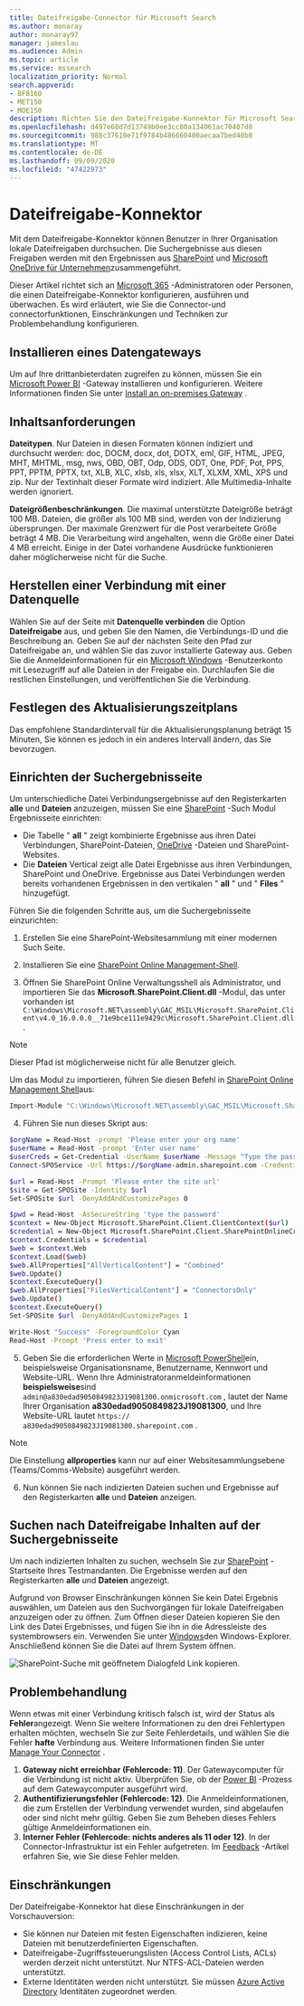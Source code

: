 ```yaml
---
title: Dateifreigabe-Connector für Microsoft Search
ms.author: monaray
author: monaray97
manager: jameslau
ms.audience: Admin
ms.topic: article
ms.service: mssearch
localization_priority: Normal
search.appverid:
- BFB160
- MET150
- MOE150
description: Richten Sie den Dateifreigabe-Konnektor für Microsoft Search ein.
ms.openlocfilehash: d497e60d7d13749b0ee3cc80a134061ac70407d8
ms.sourcegitcommit: 988c37610e71f9784b486660400aecaa7bed40b0
ms.translationtype: MT
ms.contentlocale: de-DE
ms.lasthandoff: 09/09/2020
ms.locfileid: "47422973"
---
```

# <a name="file-share-connector"></a>Dateifreigabe-Konnektor

Mit dem Dateifreigabe-Konnektor können Benutzer in Ihrer Organisation lokale Dateifreigaben durchsuchen. Die Suchergebnisse aus diesen Freigaben werden mit den Ergebnissen aus [SharePoint](http://sharepoint.com/) und [Microsoft OneDrive für Unternehmen](https://onedrive.live.com/about/business/)zusammengeführt.

Dieser Artikel richtet sich an [Microsoft 365](https://www.microsoft.com/microsoft-365) -Administratoren oder Personen, die einen Dateifreigabe-Konnektor konfigurieren, ausführen und überwachen. Es wird erläutert, wie Sie die Connector-und connectorfunktionen, Einschränkungen und Techniken zur Problembehandlung konfigurieren.

## <a name="install-a-data-gateway"></a>Installieren eines Datengateways
Um auf Ihre drittanbieterdaten zugreifen zu können, müssen Sie ein [Microsoft Power BI](https://msit.powerbi.com/) -Gateway installieren und konfigurieren. Weitere Informationen finden Sie unter [Install an on-premises Gateway](https://docs.microsoft.com/data-integration/gateway/service-gateway-install) .  

## <a name="content-requirements"></a>Inhaltsanforderungen
**Dateitypen**. Nur Dateien in diesen Formaten können indiziert und durchsucht werden: doc, DOCM, docx, dot, DOTX, eml, GIF, HTML, JPEG, MHT, MHTML, msg, nws, OBD, OBT, Odp, ODS, ODT, One, PDF, Pot, PPS, PPT, PPTM, PPTX, txt, XLB, XLC, xlsb, xls, xlsx, XLT, XLXM, XML, XPS und zip. Nur der Textinhalt dieser Formate wird indiziert. Alle Multimedia-Inhalte werden ignoriert.
 
**Dateigrößenbeschränkungen**. Die maximal unterstützte Dateigröße beträgt 100 MB. Dateien, die größer als 100 MB sind, werden von der Indizierung übersprungen. Der maximale Grenzwert für die Post verarbeitete Größe beträgt 4 MB. Die Verarbeitung wird angehalten, wenn die Größe einer Datei 4 MB erreicht. Einige in der Datei vorhandene Ausdrücke funktionieren daher möglicherweise nicht für die Suche.

## <a name="connect-to-a-data-source"></a>Herstellen einer Verbindung mit einer Datenquelle
Wählen Sie auf der Seite mit **Datenquelle verbinden** die Option **Dateifreigabe** aus, und geben Sie den Namen, die Verbindungs-ID und die Beschreibung an. Geben Sie auf der nächsten Seite den Pfad zur Dateifreigabe an, und wählen Sie das zuvor installierte Gateway aus. Geben Sie die Anmeldeinformationen für ein [Microsoft Windows](https://microsoft.com/windows) -Benutzerkonto mit Lesezugriff auf alle Dateien in der Freigabe ein. Durchlaufen Sie die restlichen Einstellungen, und veröffentlichen Sie die Verbindung.

## <a name="set-the-refresh-schedule"></a>Festlegen des Aktualisierungszeitplans
Das empfohlene Standardintervall für die Aktualisierungsplanung beträgt 15 Minuten, Sie können es jedoch in ein anderes Intervall ändern, das Sie bevorzugen.

## <a name="set-up-your-search-results-page"></a>Einrichten der Suchergebnisseite
Um unterschiedliche Datei Verbindungsergebnisse auf den Registerkarten **alle** und **Dateien** anzuzeigen, müssen Sie eine [SharePoint](http://sharepoint.com/) -Such Modul Ergebnisseite einrichten:
- Die Tabelle " **all** " zeigt kombinierte Ergebnisse aus ihren Datei Verbindungen, SharePoint-Dateien, [OneDrive](https://onedrive.live.com/about/business/) -Dateien und SharePoint-Websites. 
- Die **Dateien** Vertical zeigt alle Datei Ergebnisse aus ihren Verbindungen, SharePoint und OneDrive.
Ergebnisse aus Datei Verbindungen werden bereits vorhandenen Ergebnissen in den vertikalen " **all** " und " **Files** " hinzugefügt.

Führen Sie die folgenden Schritte aus, um die Suchergebnisseite einzurichten:
1. Erstellen Sie eine SharePoint-Websitesammlung mit einer modernen Such Seite.

2. Installieren Sie eine [SharePoint Online Management-Shell](https://www.microsoft.com/download/details.aspx?id=35588).

3. Öffnen Sie SharePoint Online Verwaltungsshell als Administrator, und importieren Sie das **Microsoft.SharePoint.Client.dll** -Modul, das unter vorhanden ist `C:\Windows\Microsoft.NET\assembly\GAC_MSIL\Microsoft.SharePoint.Client\v4.0_16.0.0.0__71e9bce111e9429c\Microsoft.SharePoint.Client.dll` .

> [!NOTE]
> Dieser Pfad ist möglicherweise nicht für alle Benutzer gleich.

Um das Modul zu importieren, führen Sie diesen Befehl in [SharePoint Online Management Shell](https://www.microsoft.com/download/details.aspx?id=35588)aus:
```bash
Import-Module "C:\Windows\Microsoft.NET\assembly\GAC_MSIL\Microsoft.SharePoint.Client\v4.0_16.0.0.0__71e9bce111e9429c\Microsoft.SharePoint.Client.dll" 
```

4. Führen Sie nun dieses Skript aus:
```bash
$orgName = Read-Host -prompt 'Please enter your org name'
$userName = Read-Host -prompt 'Enter user name'
$userCreds = Get-Credential -UserName $userName -Message "Type the password"
Connect-SPOService -Url https://$orgName-admin.sharepoint.com -Credential $userCreds

$url = Read-Host -Prompt 'Please enter the site url'
$site = Get-SPOSite -Identity $url
Set-SPOSite $url -DenyAddAndCustomizePages 0

$pwd = Read-Host -AsSecureString 'type the password'
$context = New-Object Microsoft.SharePoint.Client.ClientContext($url)
$credential = New-Object Microsoft.SharePoint.Client.SharePointOnlineCredentials($userName, $pwd)
$context.Credentials = $credential
$web = $context.Web
$context.Load($web)
$web.AllProperties["AllVerticalContent"] = "Combined"
$web.Update()
$context.ExecuteQuery()
$web.AllProperties["FilesVerticalContent"] = "ConnectorsOnly"
$web.Update()
$context.ExecuteQuery()
Set-SPOSite $url -DenyAddAndCustomizePages 1

Write-Host "Success" -ForegroundColor Cyan
Read-Host -Prompt 'Press enter to exit'
```

5. Geben Sie die erforderlichen Werte in [Microsoft PowerShell](https://microsoft.com/powershell)ein, beispielsweise Organisationsname, Benutzername, Kennwort und Website-URL. Wenn Ihre Administratoranmeldeinformationen **beispielsweise**sind `admin@a830edad9050849823J19081300.onmicrosoft.com` , lautet der Name Ihrer Organisation **a830edad9050849823J19081300**, und Ihre Website-URL lautet `https:// a830edad9050849823J19081300.sharepoint.com` .

> [!NOTE]
> Die Einstellung **allproperties** kann nur auf einer Websitesammlungsebene (Teams/Comms-Website) ausgeführt werden.

6. Nun können Sie nach indizierten Dateien suchen und Ergebnisse auf den Registerkarten **alle** und **Dateien** anzeigen.

## <a name="search-for-file-share-content-in-the-search-results-page"></a>Suchen nach Dateifreigabe Inhalten auf der Suchergebnisseite
Um nach indizierten Inhalten zu suchen, wechseln Sie zur [SharePoint](http://sharepoint.com/) -Startseite Ihres Testmandanten. Die Ergebnisse werden auf den Registerkarten **alle** und **Dateien** angezeigt.

Aufgrund von Browser Einschränkungen können Sie kein Datei Ergebnis auswählen, um Dateien aus den Suchvorgängen für lokale Dateifreigaben anzuzeigen oder zu öffnen. Zum Öffnen dieser Dateien kopieren Sie den Link des Datei Ergebnisses, und fügen Sie ihn in die Adressleiste des systembrowsers ein. Verwenden Sie unter [Windows](https://microsoft.com/windows)den Windows-Explorer. Anschließend können Sie die Datei auf Ihrem System öffnen.

![SharePoint-Suche mit geöffnetem Dialogfeld Link kopieren.](media/fileshare-search.png)

## <a name="troubleshooting"></a>Problembehandlung
Wenn etwas mit einer Verbindung kritisch falsch ist, wird der Status als **Fehler**angezeigt. Wenn Sie weitere Informationen zu den drei Fehlertypen erhalten möchten, wechseln Sie zur Seite Fehlerdetails, und wählen Sie die Fehler **hafte** Verbindung aus. Weitere Informationen finden Sie unter [Manage Your Connector](manage-connector.md) .
1. **Gateway nicht erreichbar (Fehlercode: 11)**. Der Gatewaycomputer für die Verbindung ist nicht aktiv. Überprüfen Sie, ob der [Power BI](https://msit.powerbi.com/) -Prozess auf dem Gatewaycomputer ausgeführt wird.
2. **Authentifizierungsfehler (Fehlercode: 12)**. Die Anmeldeinformationen, die zum Erstellen der Verbindung verwendet wurden, sind abgelaufen oder sind nicht mehr gültig. Geben Sie zum Beheben dieses Fehlers gültige Anmeldeinformationen ein.
3. **Interner Fehler (Fehlercode: nichts anderes als 11 oder 12)**. In der Connector-Infrastruktur ist ein Fehler aufgetreten. Im [Feedback](connectors-feedback.md) -Artikel erfahren Sie, wie Sie diese Fehler melden.

## <a name="limitations"></a>Einschränkungen
Der Dateifreigabe-Konnektor hat diese Einschränkungen in der Vorschauversion:
* Sie können nur Dateien mit festen Eigenschaften indizieren, keine Dateien mit benutzerdefinierten Eigenschaften.
* Dateifreigabe-Zugriffssteuerungslisten (Access Control Lists, ACLs) werden derzeit nicht unterstützt. Nur NTFS-ACL-Dateien werden unterstützt.
* Externe Identitäten werden nicht unterstützt. Sie müssen [Azure Active Directory](https://docs.microsoft.com/azure/active-directory/) Identitäten zugeordnet werden.
